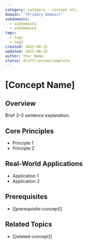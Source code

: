 ```yaml
---
category: category - concept etc.
domain: "[Primary Domain]"
subdomains:
  - subdomain1
  - subdomain2
tags:
  - tag1
  - tag2
created: 2025-08-15
updated: 2025-08-15
author: Your Name
status: draft|review|complete
---
```


# [Concept Name]

## Overview
Brief 2–3 sentence explanation.

## Core Principles
- Principle 1
- Principle 2

## Real-World Applications
- Application 1
- Application 2

## Prerequisites
- [[prerequisite-concept]]

## Related Topics
- [[related-concept]]
